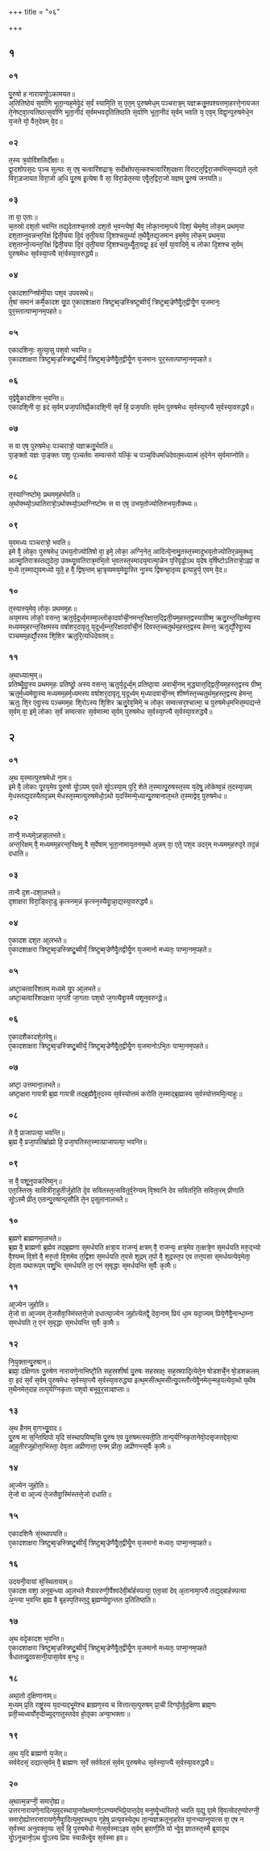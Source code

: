 +++
title = "०६"

+++


## १
### ०१
पु᳘रुषो ह नारायणोॗऽकामयत॥  
अ᳘तितिष्ठेयं स᳘र्वाणि भूता᳘न्यह᳘मेवेॗदं स᳘र्वं स्यामि᳘ति स᳘ एत᳘म् पुरुषमेध᳘म् पञ्चरात्र᳘म् यज्ञक्रतु᳘मपश्यत्तमा᳘हरत्ते᳘नायजत ते᳘नेष्ट्वा᳘त्यतिष्ठत्स᳘र्वाणि भूता᳘नीदं स᳘र्वमभवद᳘तितिष्ठति स᳘र्वाणि भूता᳘नीदं स᳘र्वम् भवति य᳘ एव᳘म् विद्वा᳘न्पुरुषमेधे᳘न य᳘जते यो᳘ वैत᳘देवम् वे᳘द॥  
### ०२
त᳘स्य त्र᳘योविंशतिर्दीक्षाः॥  
द्वा᳘दशोपस᳘दः प᳘ञ्च सुत्याः स᳘ एष᳘ चत्वारिंशद्रात्रः᳘ सदीक्षोपस᳘त्कश्चत्वारिंश᳘दक्षरा विराट्त᳘द्विरा᳘जमभिस᳘म्पद्यते त᳘तो विरा᳘डजायत विरा᳘जो अ᳘धि पू᳘रुष इ᳘त्येषा वै सा᳘ विरा᳘डेत᳘स्या एवैॗत᳘द्विरा᳘जो यज्ञम् पु᳘रुषं जनयति॥  
### ०३
ता वा᳘ एताः॥  
च᳘तस्रो दश᳘तो भवन्ति तद्य᳘देताश्च᳘तस्रो दश᳘तो भ᳘वन्त्येषां᳘ चैव᳘ लोका᳘नामा᳘प्त्ये दिशां᳘ चेम᳘मेव᳘ लोक᳘म् प्रथम᳘या दश᳘ताप्नुवन्नन्त᳘रिक्षं द्विती᳘यया दि᳘वं तृती᳘यया दि᳘शश्चतुर्थ्या त᳘थैवैॗतद्य᳘जमान इम᳘मेव᳘ लोक᳘म् प्रथम᳘या दश᳘ताप्नो᳘त्यन्त᳘रिक्षं द्विती᳘यया दि᳘वं तृती᳘यया दि᳘शश्चतुर्थ्यैॗता᳘वद्वा᳘ इदं स᳘र्वं या᳘वादिमे᳘ च लोका दि᳘शश्च स᳘र्वम् पुरुषमेधः स᳘र्वस्या᳘प्त्यै स्!र्वस्या᳘वरुद्ध्यै॥  
### ०४
ए᳘कादशाग्निषोमी᳘याः पश᳘व उपवसथे॥  
ते᳘षां समानं कर्मै᳘कादश यू᳘पा ए᳘कादशाक्षरा त्रिष्टुब्व᳘ज्रस्त्रिष्टुब्वीर्यं᳘ त्रिष्टुब्व᳘ज्रेणैवैॗत᳘द्वीर्येॗण य᳘जमानः᳘ पुर᳘स्तात्पाप्मा᳘नम᳘पहते॥  
### ०५
एकादशिनाः᳘ सुत्या᳘सु पश᳘वो भवन्ति॥  
ए᳘कादशाक्षरा त्रिष्टुब्व᳘ज्रस्त्रिष्टु᳘ब्वीर्यं᳘ त्रिष्टुब्व᳘ज्रेणैवैॗत᳘द्वीर्येॗण य᳘जमानः पुर᳘स्तात्पाप्मा᳘नम᳘पहते॥  
### ०६
य᳘द्वेवैॗकादशिना भ᳘वन्ति॥  
एकादशि᳘नी वा᳘ इदं स᳘र्वम् प्रजा᳘पतिर्ह्ये᳘कादशि᳘नी स᳘र्वं हि᳘ प्रजा᳘पतिः स᳘र्वम् पुरुषमेधः स᳘र्वस्या᳘प्त्यै स᳘र्वस्या᳘वरुद्ध्यै॥  
### ०७
स वा एष᳘ पुरुषमेधः᳘ पञ्चरात्रो᳘ यज्ञक्रतु᳘र्भवति॥  
पा᳘ङ्क्तो यज्ञः पा᳘ङ्क्तः पशुः प᳘ञ्चर्तवः सम्वत्सरो यत्किं᳘ च पञ्च᳘विधमधिदेवत᳘मध्यात्मं त᳘देनेन स᳘र्वमाप्नोति॥  
### ०८
त᳘स्याग्निष्टोमः᳘ प्रथमम᳘हर्भवति॥  
अ᳘थोक्थ्यो᳘ऽथातिरात्रो᳘ऽथोक्थ्यो᳘ऽथाग्निष्टोमः स वा एष᳘ उभय᳘तोज्योतिरुभय᳘तौक्थ्यः॥  
### ०९
य᳘वमध्यः पञ्चरात्रो᳘ भवति॥  
इमे वै᳘ लोकाः᳘ पुरुषमेध᳘ उभय᳘तोज्योतिषो वा᳘ इमे᳘ लोका᳘ अग्नि᳘नेत᳘ आदित्ये᳘नामु᳘तस्त᳘स्मादुभय᳘तोज्योतिर᳘न्नमुक्थ्य᳘ आत्माॗतिरात्रस्तद्य᳘देता᳘ उक्थ्याॗवतिरात्र᳘मभि᳘तो भ᳘वतस्त᳘स्मादय᳘मात्मा᳘न्नेन प᳘रिवृढो᳘ऽथ य᳘देष व᳘र्षिष्टोऽतिरात्रो᳘ऽह्नां स म᳘ध्ये त᳘स्माद्य᳘वमध्यो युते᳘ ह वै᳘ द्विष᳘न्तम् भ्रा᳘त्रृव्यमय᳘मेवाॗस्ति नाॗस्य द्विषन्भ्रा᳘तृव्य इ᳘त्याहुर्य᳘ एवम् वे᳘द॥  
### १०
त᳘स्यास्य᳘मेव᳘ लोकः᳘ प्रथमम᳘हः॥  
अय᳘मस्य लोको᳘ वसन्त᳘ ऋतुर्य᳘दूर्ध्व᳘मस्मा᳘ल्लोका᳘दर्वाची᳘नमन्त᳘रिक्षात्त᳘द्द्विती᳘यम᳘हस्त᳘द्वस्याग्रीष्म᳘ ऋतु᳘रन्त᳘रिक्षमेवाॗस्य मध्यमम᳘हरन्त᳘रिक्षमस्य वर्षाशर᳘दावृतू य᳘दूर्ध्व᳘म्न्त᳘रिक्षादर्वाची᳘नं दिवस्त᳘च्चतुर्थम᳘हस्त᳘द्वस्य हेमन्त᳘ ऋतुर्द्यौ᳘रेवाॗस्य पञ्चमम᳘हर्द्यौ᳘रस्य शि᳘शिर ऋतुरि᳘त्यधिदेवतम्॥  
### ११
अ᳘थाध्यात्म᳘म्॥  
प्रतिष्थैॗवाॗस्य प्रथमम᳘हः प्रतिष्ठोॗ अस्य वसन्त᳘ ऋतुर्य᳘दूर्ध्व᳘म् प्रतिष्ठा᳘या अवाची᳘नम् म᳘द्ध्यात्त᳘द्द्विती᳘यम᳘हस्त᳘द्वस्य ग्रीष्म᳘ ऋतुर्म᳘ध्यमेवाॗस्य मध्यमम᳘हर्म᳘ध्यमस्य वर्षाशर᳘दावृतू य᳘दूर्ध्वम् म᳘ध्यादवाची᳘नम् शीर्ष्णस्त᳘च्चतुर्थम᳘हस्त᳘द्वस्य हेमन्त᳘ ऋतुः शि᳘र एवाॗस्य पञ्चमम᳘हः शि᳘रोऽस्य शि᳘शिर ऋतु᳘रेव᳘मिमे᳘ च लोका᳘ सम्वत्सर᳘श्चात्मा᳘ च पुरुषमेध᳘मभिस᳘म्पद्यन्ते स᳘र्वम् वा᳘ इमे᳘ लोकाः स᳘र्वं सम्वत्सरः स᳘र्वमात्मा स᳘र्वम् पुरुषमेधः स᳘र्वस्या᳘प्त्यै स᳘र्वस्या᳘वरुद्ध्यै॥  
## २
### ०१
अ᳘थ य᳘स्मात्पुरुषमेधो ना᳘म॥  
इमे वै᳘ लोकाः पू᳘रय᳘मेव पु᳘रुषो योॗऽयम् प᳘वते सोॗऽस्या᳘म् पुरि᳘ शेते त᳘स्मात्पु᳘रुषस्त᳘स्य य᳘देषु᳘ लोकेष्व᳘न्नं त᳘दस्या᳘न्नम् मे᳘धस्तद्य᳘दस्यैतद᳘न्नम् मेधस्त᳘स्मात्पुरुषमेधो᳘ऽथो य᳘दस्मिन्मे᳘ध्यान्पु᳘रुषानाल᳘भते त᳘स्माद्वेव᳘ पुरुषमेधः॥  
### ०२
तान्वै᳘ मध्यमे᳘ऽहन्ना᳘लभते॥  
अन्त᳘रिक्षम् वै᳘ मध्यमम᳘हरन्त᳘रिक्षमु वै स᳘र्वेषाम् भूता᳘नामाय᳘तनम᳘थो अ᳘न्नम् वा᳘ एते᳘ पश᳘व उदर᳘म् मध्यमम᳘हरुद᳘रे तद᳘न्नं दधाति॥  
### ०३
तान्वै द᳘श-दशा᳘लभते॥  
द᳘शाक्षरा विरा᳘ड्विरा᳘डु कृत्स्नम᳘न्नं कृत्स्न᳘स्यैवाॗन्ना᳘द्यस्या᳘वरुद्ध्यै॥  
### ०४
ए᳘कादश दश᳘त आ᳘लभते॥  
ए᳘कादशाक्षरा त्रिष्टुब्व᳘ज्रस्त्रिष्टु᳘ब्वीर्यं᳘ त्रिष्टुब्व᳘ज्रेणैवैॗतद्वीर्येॗण य᳘जमानो मध्यतः᳘ पाप्मा᳘नम᳘पहते॥  
### ०५
अष्टा᳘चत्वारिंशतम् मध्यमे यू᳘प आ᳘लभते॥  
अष्टा᳘चत्वारिंशदक्षरा ज᳘गती जा᳘गताः पश᳘वो ज᳘गत्यैवाॗस्मै पशून᳘वरुन्द्धे॥  
### ०६
ए᳘कादशैकादशे᳘तरेषु॥  
ए᳘कादशाक्षरा त्रिष्टुब्व᳘ज्रस्त्रिष्टु᳘ब्वीर्यं᳘ त्रिष्टुब्व᳘ज्रेणैवैॗत᳘द्वीर्येॗण य᳘जमानोऽभि᳘तः पाप्मा᳘नम᳘पहते॥  
### ०७
अष्टा᳘ उत्तमाना᳘लभते॥  
अष्टा᳘क्षरा गायत्री ब्र᳘ह्म गायत्री तद्ब्र᳘ह्मैवैॗत᳘दस्य स᳘र्वस्योत्तमं करोति त᳘स्माद्ब्र᳘ह्मास्य स᳘र्वस्योत्तममि᳘त्याहुः॥  
### ०८
ते वै᳘ प्राजापत्या᳘ भवन्ति॥  
ब्र᳘ह्म वै᳘ प्रजा᳘पतिर्ब्राह्मो हि᳘ प्रजा᳘पतिस्त᳘स्मात्प्राजापत्या᳘ भवन्ति॥  
### ०९
स वै᳘ पशू᳘नुपाकरिष्य᳘न्॥  
एता᳘स्तिस्रः᳘ सावित्रीरा᳘हुतीर्जुहोति दे᳘व सवितस्त᳘त्सवितुर्व᳘रेण्यम् वि᳘श्वानि देव सवितरि᳘ति सविता᳘रम् प्रीणाति सोॗऽस्मै प्रीत᳘ एतान्पु᳘रुषान्प्र᳘सौति ते᳘न प्र᳘सूतानालभते॥  
### १०
ब्र᳘ह्मणे ब्राह्मणमा᳘लभते॥  
ब्र᳘ह्म वै᳘ ब्राह्मणो ब्र᳘ह्मेव तद्ब्र᳘ह्मणा स᳘मर्धयति क्षत्रा᳘य राजन्यं᳘ क्षत्रम् वै᳘ राजन्यः᳘ क्षत्र᳘मेव त᳘त्क्षत्रे᳘ण स᳘मर्धयति मरु᳘द्भ्यो वै᳘श्यम्म् वि᳘शो वै᳘ मरु᳘तो वि᳘शमेव त᳘द्विशा स᳘मर्धयति त᳘पसे शूद्रम् त᳘पो वै᳘ शूद्रस्त᳘प एव तत्त᳘पसा स᳘मर्धयत्येव᳘मेता᳘ देव᳘ता यथारूप᳘म् पशु᳘भिः स᳘मर्धयति ता᳘ एनं स᳘मृद्धाः स᳘मर्धयन्ति स᳘र्वैः का᳘मैः॥  
### ११
आ᳘ज्येन जुहोति॥  
ते᳘जो वा आ᳘ज्यम् ते᳘जसैवा᳘स्मिंस्तत्ते᳘जो दधात्या᳘ज्येन जुहोत्येतद्वै᳘ देवा᳘नाम् प्रियं धा᳘म यदा᳘ज्यम् प्रिये᳘णैवैॗनान्धा᳘म्ना स᳘मर्धयति त᳘ एनं स᳘मृद्धाः स᳘मर्धयन्ति स᳘र्वैः का᳘मैः॥  
### १२
नि᳘युक्तान्पु᳘रुषान्॥  
ब्रह्मा᳘ दक्षिणतः पु᳘रुषेण नारायणे᳘नाभिष्टौ᳘ति सह᳘स्रशीर्षा पु᳘रुषः सहस्राक्षः᳘ सह᳘स्रपादि᳘त्येते᳘न षोडशर्चे᳘न षो᳘डशकलम् वा᳘ इदं स᳘र्वं स᳘र्वम् पुरुषमेधः स᳘र्वस्या᳘प्त्यै स᳘र्वस्या᳘वरुद्ध्या इत्थ᳘मसीत्थ᳘मसीत्यु᳘पस्तौत्येवैॗनमेत᳘न्मह᳘यत्येवा᳘थो य᳘थैष त᳘थैनमेत᳘दाह तत्प᳘र्यग्निकृताः पश᳘वो बभूवुर᳘सञ्ज्ञप्ताः॥  
### १३
अ᳘थ हैनम् वा᳘गभ्युॗवाद॥  
पु᳘रुष मा स᳘न्तिष्ठिपो य᳘दि संस्थापयिष्य᳘सि पु᳘रुष एव पु᳘रुषमत्स्यती᳘ति तान्प᳘र्यग्निकृतानेवो᳘दसृजत्तद्देव᳘त्या आ᳘हुतीरजुहोत्ता᳘भिस्ता᳘ देव᳘ता अप्रीणात्ता᳘ एनम् प्रीता᳘ अप्रीणन्त्स᳘र्वैः का᳘मैः॥  
### १४
आ᳘ज्येन जुहोति॥  
ते᳘जो वा आ᳘ज्यं ते᳘जसैवाॗस्मिंस्तत्ते᳘जो दधाति॥  
### १५
एकादशिनैः सं᳘स्थापयति॥  
ए᳘कादशाक्षरा त्रिष्टुब्व᳘ज्रस्त्रिष्टु᳘ब्वीर्यं᳘ त्रिष्टुब्व᳘ज्रेणैवैॗत᳘द्वीर्येॗण य᳘जमानो मध्यतः᳘ पाप्मा᳘नम᳘पहते॥  
### १६
उदयनी᳘यायां सं᳘स्थितायाम्॥  
ए᳘कादश वशा᳘ अनूब᳘न्ध्या आ᳘लभते मैत्रावरुणी᳘र्वैश्वदेवी᳘र्बार्हस्पत्या᳘ एता᳘सां देव् अ᳘तानामा᳘प्त्यै तद्य᳘द्बार्हस्पत्या अ᳘न्त्या भ᳘वन्ति ब्र᳘ह्म वै बृ᳘हस्प᳘तिस्त᳘दु ब्र᳘ह्मण्येवाॗन्ततः प्र᳘तितिष्ठति॥  
### १७
अ᳘थ वदे᳘कादश भ᳘वन्ति॥  
ए᳘कादशाक्षरा त्रिष्टुब्व᳘ज्रस्त्रिष्टु᳘ब्वीर्यं᳘ त्रिष्टुब्व᳘ज्रेणैवैॗत᳘द्वीर्येॗण य᳘जमानो मध्यतः᳘ पाप्मा᳘नम᳘पहते त्रैधातव्युॗदवसानी᳘यासा᳘वेव ब᳘न्धुः॥  
### १८
अथा᳘तो द᳘क्षिणानाम्॥  
म᳘ध्यम् प्र᳘ति राष्ट्र᳘स्य य᳘दन्यद्भू᳘मेश्च ब्राह्मण᳘स्य च वित्तात्स᳘त्पुरुषम् प्रा᳘ची दिग्घो᳘र्तुद᳘क्षिणा ब्रह्म᳘णः प्रती᳘च्यध्वर्योरु᳘दीच्युद्गातुस्तदेव हो᳘तृका अन्वा᳘भक्ताः॥  
### १९
अ᳘थ य᳘दि ब्राह्मणो य᳘जेत्॥  
सर्ववेदसं᳘ दद्यात्स᳘र्वम् वै᳘ ब्राह्मणः स᳘र्वं सर्ववेदसं स᳘र्वम् पुरुषमेधः स᳘र्वस्या᳘प्त्यै स᳘र्वस्या᳘वरुद्ध्यै॥  
### २०
अ᳘थात्म᳘न्नग्नी᳘ समारो᳘ह्य॥  
उत्तरनारायणे᳘नादित्य᳘मुदस्थाया᳘नपेक्षमाणो᳘ऽरण्यमभिप्रे᳘यात्त᳘देव᳘ मनुष्येॗभ्यस्तिरो᳘ भवति य᳘द्यु ग्रा᳘मे वि᳘वत्सेदर᳘ण्योरग्नी᳘ समारो᳘ह्योत्तरनारायणे᳘नैवाॗदित्य᳘मुपस्था᳘य गृहे᳘षु प्रत्य᳘वस्येद᳘थ ता᳘न्यज्ञक्रतूना᳘हरेत या᳘नभ्याप्नुयात्स वा᳘ एष न स᳘र्वस्मा अनुवक्त᳘व्यः स᳘र्वं हि᳘ पुरुषमेधो नेत्स᳘र्वस्माऽइव स᳘र्वम् ब्र᳘वाणी᳘ति यो न्वेॗव᳘ ज्ञातस्त᳘स्मै ब्रूयाद᳘थ योॗऽनूचानो᳘ऽथ योॗऽस्य प्रियः स्यान्नैत्त्वेॗव स᳘र्वस्मा इव॥  